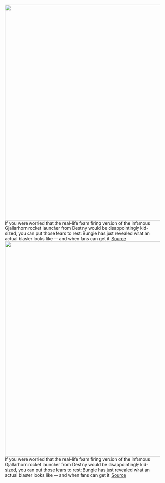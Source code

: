 <img src='https://cdn.vox-cdn.com/thumbor/9WUPDKZ9UMOwPKJdMfHbgz8F2W8=/0x0:3827x3827/1200x800/filters:focal(1240x1273:1852x1885)/cdn.vox-cdn.com/uploads/chorus_image/image/71030500/F6133_LS_NER_LMTD_DESTINY_GJALLARHORN_169.0.jpg' width='700px' /><br/>
If you were worried that the real-life foam firing version of the infamous Gjallarhorn rocket launcher from Destiny would be disappointingly kid-sized, you can put those fears to rest: Bungie has just revealed what an actual blaster looks like — and when fans can get it.
<a href='https://www.theverge.com/2022/6/29/23188569/nerf-destiny-gjallarhorn-pre-order-date-price'> Source <a/><img src='https://cdn.vox-cdn.com/thumbor/9WUPDKZ9UMOwPKJdMfHbgz8F2W8=/0x0:3827x3827/1200x800/filters:focal(1240x1273:1852x1885)/cdn.vox-cdn.com/uploads/chorus_image/image/71030500/F6133_LS_NER_LMTD_DESTINY_GJALLARHORN_169.0.jpg' width='700px' /><br/>
If you were worried that the real-life foam firing version of the infamous Gjallarhorn rocket launcher from Destiny would be disappointingly kid-sized, you can put those fears to rest: Bungie has just revealed what an actual blaster looks like — and when fans can get it.
<a href='https://www.theverge.com/2022/6/29/23188569/nerf-destiny-gjallarhorn-pre-order-date-price'> Source <a/>